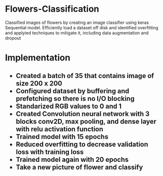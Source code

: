 # Flowers-Classification
Classified images of flowers by creating an image classifier using keras Sequential model. Efficiently load a dataset off disk and identified overfitting and applyied techniques to mitigate it, including data augmentation and dropout
<h1>Implementation<h2>
<ul><li>Created a batch of 35 that contains image of size 200 x 200
</li><li>Configured dataset by  buffering and prefetching so there is no I/O blocking
</li><li>Standarized RGB values to 0 and 1
</li><li>Created Convolution neural network with 3 blocks conv2D, max pooling, and dense layer with relu activation function
</li><li>Trained model with 15 epochs 
</li><li>Reduced overfitting to decrease validation loss with training loss
</li><li>Trained model again with 20 epochs
</li><li>Take a new picture of flower and classify

<ul>
